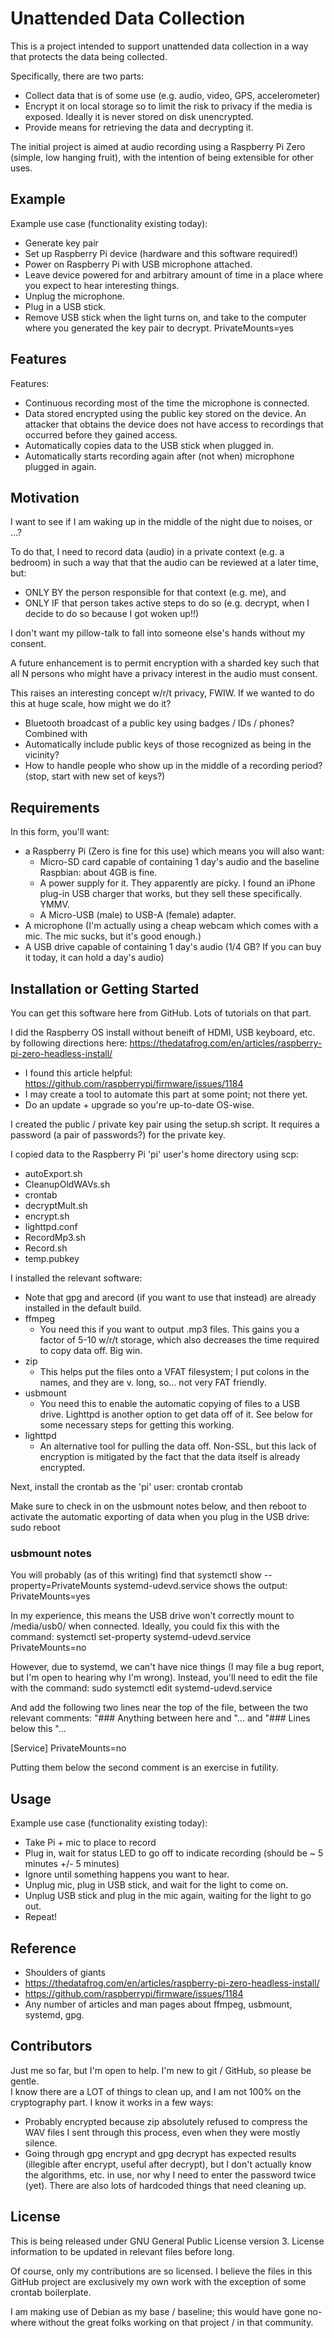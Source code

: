 # Unattended Data Collection

This is a project intended to support unattended data collection in a way that protects the data being collected.

Specifically, there are two parts:
 - Collect data that is of some use (e.g. audio, video, GPS, accelerometer)
 - Encrypt it on local storage so to limit the risk to privacy if the media is exposed.  Ideally it is never stored on disk unencrypted.
 - Provide means for retrieving the data and decrypting it.

The initial project is aimed at audio recording using a Raspberry Pi Zero (simple, low hanging fruit), with the intention of being extensible for other uses.

## Example

Example use case (functionality existing today):
 - Generate key pair
 - Set up Raspberry Pi device (hardware and this software required!)
 - Power on Raspberry Pi with USB microphone attached.
 - Leave device powered for and arbitrary amount of time in a place where you expect to hear interesting things.
 - Unplug the microphone.
 - Plug in a USB stick.
 - Remove USB stick when the light turns on, and take to the computer where you generated the key pair to decrypt.
PrivateMounts=yes
## Features

Features:
 - Continuous recording most of the time the microphone is connected.
 - Data stored encrypted using the public key stored on the device.  An attacker that obtains the device does not have access to recordings that occurred before they gained access.
 - Automatically copies data to the USB stick when plugged in.
 - Automatically starts recording again after (not when) microphone plugged in again.

## Motivation

I want to see if I am waking up in the middle of the night due to noises, or ...? 

To do that, I need to record data (audio) in a private context (e.g. a bedroom) in such a way that that the audio can be reviewed at a later time, but:
 - ONLY BY the person responsible for that context (e.g. me), and
 - ONLY IF that person takes active steps to do so (e.g. decrypt, when I decide to do so because I got woken up!!)

I don't want my pillow-talk to fall into someone else's hands without my consent.

A future enhancement is to permit encryption with a sharded key such that all N persons who might have a privacy interest in the audio must consent.

This raises an interesting concept w/r/t privacy, FWIW.  If we wanted to do this at huge scale, how might we do it?  
 - Bluetooth broadcast of a public key using badges / IDs / phones?  Combined with
 - Automatically include public keys of those recognized as being in the vicinity?
 - How to handle people who show up in the middle of a recording period? (stop, start with new set of keys?)

## Requirements

In this form, you'll want:
 - a Raspberry Pi (Zero is fine for this use) which means you will also want:
   * Micro-SD card capable of containing 1 day's audio and the baseline Raspbian: about 4GB is fine.
   * A power supply for it.  They apparently are picky.  I found an iPhone plug-in USB charger that works, but they sell these specifically.  YMMV.
   * A Micro-USB (male) to USB-A (female) adapter.
 - A microphone (I'm actually using a cheap webcam which comes with a mic.  The mic sucks, but it's good enough.)
 - A USB drive capable of containing 1 day's audio (1/4 GB?  If you can buy it today, it can hold a day's audio)

## Installation or Getting Started

You can get this software here from GitHub.  Lots of tutorials on that part.

I did the Raspberry OS install without beneift of HDMI, USB keyboard, etc. by following directions here: https://thedatafrog.com/en/articles/raspberry-pi-zero-headless-install/
 - I found this article helpful: https://github.com/raspberrypi/firmware/issues/1184
 - I may create a tool to automate this part at some point; not there yet.
 - Do an update + upgrade so you're up-to-date OS-wise.

I created the public / private key pair using the setup.sh script.  It requires a password (a pair of passwords?) for the private key.

I copied data to the Raspberry Pi 'pi' user's home directory using scp:
 - autoExport.sh
 - CleanupOldWAVs.sh
 - crontab
 - decryptMult.sh
 - encrypt.sh
 - lighttpd.conf
 - RecordMp3.sh
 - Record.sh
 - temp.pubkey

I installed the relevant software:
 - Note that gpg and arecord (if you want to use that instead) are already installed in the default build.
 - ffmpeg
   * You need this if you want to output .mp3 files.  This gains you a factor of 5-10 w/r/t storage, which also decreases the time required to copy data off.  Big win.
 - zip
   * This helps put the files onto a VFAT filesystem; I put colons in the names, and they are v. long, so... not very FAT friendly.
- usbmount 
   * You need this to enable the automatic copying of files to a USB drive.  Lighttpd is another option to get data off of it.  See below for some necessary steps for getting this working.
 - lighttpd
   * An alternative tool for pulling the data off.  Non-SSL, but this lack of encryption is mitigated by the fact that the data itself is already encrypted.

Next, install the crontab as the 'pi' user:
  crontab crontab

Make sure to check in on the usbmount notes below, and then reboot to activate the automatic exporting of data when you plug in the USB drive:
  sudo reboot



### usbmount notes

You will probably (as of this writing) find that 
  systemctl show --property=PrivateMounts systemd-udevd.service
shows the output:
  PrivateMounts=yes

In my experience, this means the USB drive won't correctly mount to /media/usb0/ when connected.  Ideally, you could fix this with the command:
  systemctl set-property systemd-udevd.service PrivateMounts=no

However, due to systemd, we can't have nice things (I may file a bug report, but I'm open to hearing why I'm wrong).  Instead, you'll need to edit the file with the command:
  sudo systemctl edit systemd-udevd.service

And add the following two lines near the top of the file, between the two relevant comments: "### Anything between here and "... and "### Lines below this "...

[Service]
PrivateMounts=no
  
Putting them below the second comment is an exercise in futility.


## Usage

Example use case (functionality existing today):

 - Take Pi + mic to place to record
 - Plug in, wait for status LED to go off to indicate recording (should be ~ 5 minutes +/- 5 minutes)
 - Ignore until something happens you want to hear.
 - Unplug mic, plug in USB stick, and wait for the light to come on.
 - Unplug USB stick and plug in the mic again, waiting for the light to go out.
 - Repeat!
    
## Reference

+ Shoulders of giants
+ https://thedatafrog.com/en/articles/raspberry-pi-zero-headless-install/
+ https://github.com/raspberrypi/firmware/issues/1184
+ Any number of articles and man pages about ffmpeg, usbmount, systemd, gpg.

## Contributors

Just me so far, but I'm open to help.  I'm new to git / GitHub, so please be gentle.  
I know there are a LOT of things to clean up, and I am not 100% on the cryptography part.  I know it works in a few ways:
 - Probably encrypted because zip absolutely refused to compress the WAV files I sent through this process, even when they were mostly silence.
 - Going through gpg encrypt and gpg decrypt has expected results (illegible after encrypt, useful after decrypt), but I don't actually know the algorithms, etc. in use, nor why I need to enter the password twice (yet).
There are also lots of hardcoded things that need cleaning up.

## License

This is being released under GNU General Public License version 3.  License information to be updated in relevant files before long.

Of course, only my contributions are so licensed.  I believe the files in this GitHub project are exclusively my own work with the exception of some crontab boilerplate.  

I am making use of Debian as my base / baseline; this would have gone no-where without the great folks working on that project / in that community.
